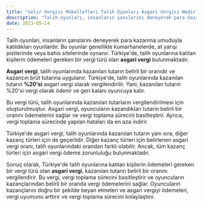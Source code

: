 ```yaml
---
title: "Gelir Vergisi Mükellefleri Talih Oyunları Asgari Vergisi Nedir?"
description: "Talih oyunları, insanların şanslarını deneyerek para kazanma umuduyla katıldıkları oyunlardır."
date: 2023-05-14
---
```


Talih oyunları, insanların şanslarını deneyerek para kazanma umuduyla katıldıkları oyunlardır. Bu oyunlar genellikle
kumarhanelerde, at yarışı pistlerinde veya bahis sitelerinde oynanır. Türkiye'de, talih oyunlarına katılan kişilerin
ödemeleri gereken bir vergi türü olan **asgari vergi** bulunmaktadır.

**Asgari vergi**, talih oyunlarında kazanılan tutarın belirli bir oranıdır ve kazancın brüt tutarına uygulanır.
Türkiye'de, talih oyunlarında kazanılan tutarın **%20'si** asgari vergi olarak vergilendirilir. Yani, kazanılan tutarın
%20'si vergi olarak ödenir ve geri kalanı oyuncuya kalır.

Bu vergi türü, talih oyunlarında kazanılan tutarların vergilendirilmesi için oluşturulmuştur. Asgari vergi, oyuncuların
kazandıkları tutarın belirli bir oranını ödemelerini sağlar ve vergi toplama sürecini basitleştirir. Ayrıca, vergi
toplama sürecinde yapılan hataları da en aza indirir.

Türkiye'de asgari vergi, talih oyunlarında kazanılan tutarın yanı sıra, diğer kazanç türleri için de geçerlidir. Diğer
kazanç türleri için belirlenen asgari vergi oranı, talih oyunlarındaki orandan farklı olabilir. Ancak, tüm kazanç
türleri için asgari vergi ödeme zorunluluğu bulunmaktadır.

Sonuç olarak, Türkiye'de talih oyunlarına katılan kişilerin ödemeleri gereken bir vergi türü olan **asgari vergi**,
kazanılan tutarın belirli bir oranını vergilendirir. Bu vergi, vergi toplama sürecini basitleştirir ve oyuncuların
kazançlarından belirli bir oranda vergi ödemelerini sağlar. Oyuncuların kazançlarını doğru bir şekilde beyan etmeleri ve
asgari vergiyi ödemeleri, vergi uyumunu arttırır ve vergi toplama sürecini kolaylaştırır.
